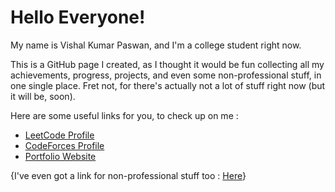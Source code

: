 # Hello Everyone!

My name is Vishal Kumar Paswan, and I'm a college student right now.

This is a GitHub page I created, as I thought it would be fun collecting all my achievements, progress, projects, and even some non-professional stuff, in one single place. Fret not, for there's actually not a lot of stuff right now (but it will be, soon).

Here are some useful links for you, to check up on me :

- [LeetCode Profile](https://leetcode.com/u/y0Ntsc3MCW)
- [CodeForces Profile](https://codeforces.com/profile/techmaster769420)
- [Portfolio Website]()

{I've even got a link for non-professional stuff too : [Here]()}